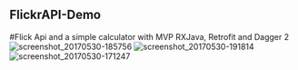 ## FlickrAPI-Demo

#Flick Api and a simple calculator with MVP RXJava, Retrofit and Dagger 2 
![screenshot_20170530-185756](https://cloud.githubusercontent.com/assets/8478974/26610504/7ac61630-456d-11e7-8438-2c38f4cd1473.png)
![screenshot_20170530-191814](https://cloud.githubusercontent.com/assets/8478974/26610506/7acac888-456d-11e7-98c6-d1c8fa3d53ea.png)
![screenshot_20170530-171247](https://cloud.githubusercontent.com/assets/8478974/26610505/7ac85eae-456d-11e7-887c-87ebc059ca30.png)
